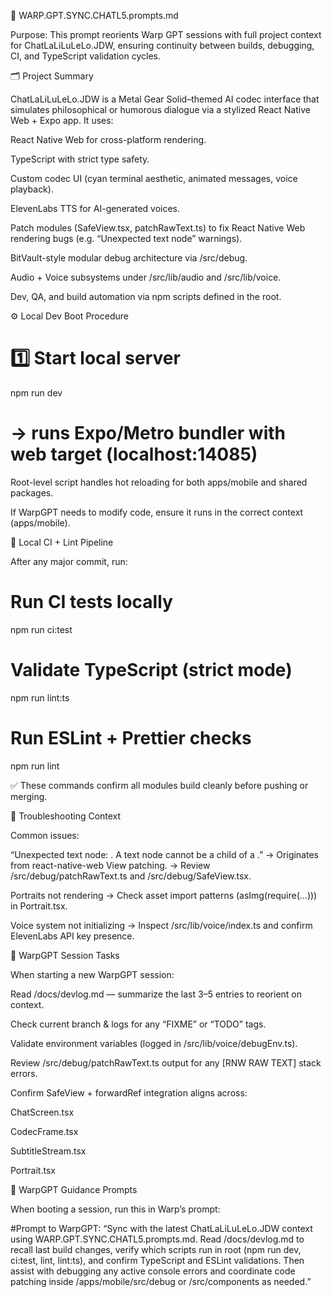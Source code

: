 🧠 WARP.GPT.SYNC.CHATL5.prompts.md

Purpose:
This prompt reorients Warp GPT sessions with full project context for ChatLaLiLuLeLo.JDW, ensuring continuity between builds, debugging, CI, and TypeScript validation cycles.

🗂️ Project Summary

ChatLaLiLuLeLo.JDW is a Metal Gear Solid–themed AI codec interface that simulates philosophical or humorous dialogue via a stylized React Native Web + Expo app.
It uses:

React Native Web for cross-platform rendering.

TypeScript with strict type safety.

Custom codec UI (cyan terminal aesthetic, animated messages, voice playback).

ElevenLabs TTS for AI-generated voices.

Patch modules (SafeView.tsx, patchRawText.ts) to fix React Native Web rendering bugs (e.g. “Unexpected text node” warnings).

BitVault-style modular debug architecture via /src/debug.

Audio + Voice subsystems under /src/lib/audio and /src/lib/voice.

Dev, QA, and build automation via npm scripts defined in the root.

⚙️ Local Dev Boot Procedure
# 1️⃣ Start local server
npm run dev
# -> runs Expo/Metro bundler with web target (localhost:14085)


Root-level script handles hot reloading for both apps/mobile and shared packages.

If WarpGPT needs to modify code, ensure it runs in the correct context (apps/mobile).

🧪 Local CI + Lint Pipeline

After any major commit, run:

# Run CI tests locally
npm run ci:test

# Validate TypeScript (strict mode)
npm run lint:ts

# Run ESLint + Prettier checks
npm run lint


✅ These commands confirm all modules build cleanly before pushing or merging.

🔧 Troubleshooting Context

Common issues:

“Unexpected text node: . A text node cannot be a child of a <View>.”
→ Originates from react-native-web View patching.
→ Review /src/debug/patchRawText.ts and /src/debug/SafeView.tsx.

Portraits not rendering → Check asset import patterns (asImg(require(...))) in Portrait.tsx.

Voice system not initializing → Inspect /src/lib/voice/index.ts and confirm ElevenLabs API key presence.

🧩 WarpGPT Session Tasks

When starting a new WarpGPT session:

Read /docs/devlog.md — summarize the last 3–5 entries to reorient on context.

Check current branch & logs for any “FIXME” or “TODO” tags.

Validate environment variables (logged in /src/lib/voice/debugEnv.ts).

Review /src/debug/patchRawText.ts output for any [RNW RAW TEXT] stack errors.

Confirm SafeView + forwardRef integration aligns across:

ChatScreen.tsx

CodecFrame.tsx

SubtitleStream.tsx

Portrait.tsx

🧠 WarpGPT Guidance Prompts

When booting a session, run this in Warp’s prompt:

#Prompt to WarpGPT:
“Sync with the latest ChatLaLiLuLeLo.JDW context using WARP.GPT.SYNC.CHATL5.prompts.md.
Read /docs/devlog.md to recall last build changes, verify which scripts run in root (npm run dev, ci:test, lint, lint:ts), and confirm TypeScript and ESLint validations.
Then assist with debugging any active console errors and coordinate code patching inside /apps/mobile/src/debug or /src/components as needed.”